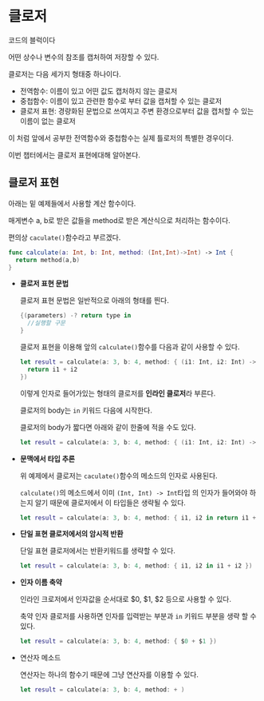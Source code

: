 # 클로저

코드의 블럭이다

어떤 상수나 변수의 참조를 캡처하여 저장할 수 있다.

클로저는 다음 세가지 형태중 하나이다.

* 전역함수: 이름이 있고 어떤 값도 캡처하지 않는 클로저
* 중첩함수: 이름이 있고 관련한 함수로 부터 값을 캡처할 수 있는 클로저
* 클로저 표현: 경량화된 문법으로 쓰여지고 주변 환경으로부터 값을 캡처할 수 있는 이름이 없는 클로저

이 처럼 앞에서 공부한 전역함수와 중첩함수는 실제 틀로저의 특별한 경우이다.

이번 챕터에서는 클로저 표현에대해 알아본다.



## 클로저 표현

아래는 밑 예제들에서 사용할 계산 함수이다. 

매게변수 a, b로 받은 값들을 method로 받은 계산식으로 처리하는 함수이다.

편의상 ``caculate()``함수라고 부르겠다.

```swift
func calculate(a: Int, b: Int, method: (Int,Int)->Int) -> Int {
  return method(a,b)
}
```

* **클로저 표현 문법**

  클로저 표현 문법은 일반적으로 아래의 형태를 띈다.

  ```swift
  {(parameters) -? return type in
  	//실행할 구문
  }
  ```

  클로저 표현을 이용해 앞의 ``calculate()``함수를 다음과 같이 사용할 수 있다.

  ```swift
  let result = calculate(a: 3, b: 4, method: { (i1: Int, i2: Int) -> Int in
    return i1 + i2
  })
  ```

  이렇게 인자로 들어가있는 형태의 클로저를 **인라인 클로저**라 부른다.

  클로저의 body는 ``in`` 키워드 다음에 시작한다.

  클로저의 body가 짧다면 아래와 같이 한줄에 적을 수도 있다.

  ```swift
  let result = calculate(a: 3, b: 4, method: { (i1: Int, i2: Int) -> Int in return i1 + i2 })
  ```

* **문맥에서 타입 추론**

  위 예제에서 클로저는 ``caculate()``함수의  메소드의 인자로 사용된다.

   ``calculate()``의 메소드에서 이미 ``(Int, Int) -> Int``타입 의 인자가 들어와야 하는지 알기 때문에 클로저에서 이 타입들은 생략될 수 있다.

  ```swift
  let result = calculate(a: 3, b: 4, method: { i1, i2 in return i1 + i2 })
  ```

* **단일 표현 클로저에서의 암시적 반환**

  단일 표현 클로저에서는 반환키워드를 생략할 수 있다.

  ```swift
  let result = calculate(a: 3, b: 4, method: { i1, i2 in i1 + i2 })
  ```

* **인자 이름 축약**

  인라인 크로저에서 인자값을 순서대로 $0, $1, $2 등으로 사용할 수 있다.

  축약 인자 클로저를 사용하면 인자를 입력받는 부분과 ``in`` 키워드 부분을 생략 할 수 있다.

  ```swift
  let result = calculate(a: 3, b: 4, method: { $0 + $1 })
  ```

* 연산자 메소드

  연산자는 하나의 함수기 때문에 그냥 연산자를 이용할 수 있다.

  ```swift
  let result = calculate(a: 3, b: 4, method: + )
  ```





